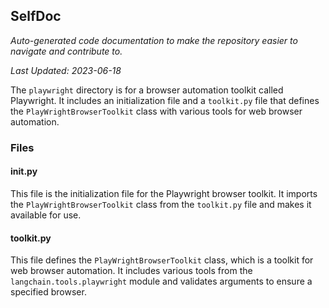 <!--- START SELFDOC --->
## SelfDoc
_Auto-generated code documentation to make the repository easier to navigate and contribute to._

_Last Updated: 2023-06-18_

The `playwright` directory is for a browser automation toolkit called Playwright. It includes an initialization file and a `toolkit.py` file that defines the `PlayWrightBrowserToolkit` class with various tools for web browser automation.

### Files
#### __init__.py
This file is the initialization file for the Playwright browser toolkit. It imports the `PlayWrightBrowserToolkit` class from the `toolkit.py` file and makes it available for use.

#### toolkit.py
This file defines the `PlayWrightBrowserToolkit` class, which is a toolkit for web browser automation. It includes various tools from the `langchain.tools.playwright` module and validates arguments to ensure a specified browser.

<!--- END SELFDOC --->